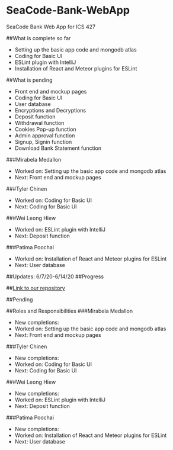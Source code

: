 # SeaCode-Bank-WebApp
SeaCode Bank Web App for ICS 427

##What is complete so far
- Setting up the basic app code and mongodb atlas
- Coding for Basic UI
- ESLint plugin with IntelliJ
- Installation of React and Meteor plugins for ESLint

##What is pending
- Front end and mockup pages
- Coding for Basic UI
- User database
- Encryptions and Decryptions
- Deposit function
- Withdrawal function
- Cookies Pop-up function
- Admin approval function
- Signup, Signin function
- Download Bank Statement function

###Mirabela Medallon
- Worked on: Setting up the basic app code and mongodb atlas
- Next: Front end and mockup pages

###Tyler Chinen
- Worked on: Coding for Basic UI
- Next: Coding for Basic UI

###Wei Leong Hiew
- Worked on: ESLint plugin with IntelliJ
- Next: Deposit function

###Patima Poochai
- Worked on: Installation of React and Meteor plugins for ESLint
- Next: User database

##Updates: 6/7/20-6/14/20
##Progress


##[Link to our repository](https://github.com/tylerchinen/SeaCode-Bank-WebApp)

##Pending

##Roles and Responsibilities
###Mirabela Medallon
- New completions: 
- Worked on: Setting up the basic app code and mongodb atlas
- Next: Front end and mockup pages

###Tyler Chinen
- New completions: 
- Worked on: Coding for Basic UI
- Next: Coding for Basic UI

###Wei Leong Hiew
- New completions: 
- Worked on: ESLint plugin with IntelliJ
- Next: Deposit function

###Patima Poochai
- New completions: 
- Worked on: Installation of React and Meteor plugins for ESLint
- Next: User database
